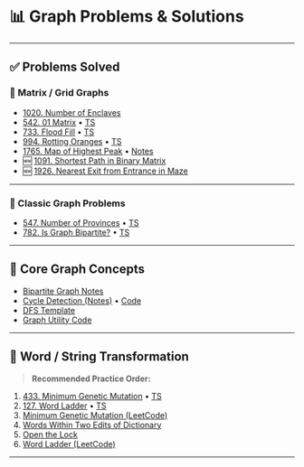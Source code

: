 # 📊 Graph Problems & Solutions


---

## ✅ Problems Solved

### 🔹 Matrix / Grid Graphs

- [1020. Number of Enclaves](1020.enclave.md)
- [542. 01 Matrix](542.01matrix.md) • [TS](542.01matrix.ts)
- [733. Flood Fill](733.floodfill.md) • [TS](733.floodfill.ts)
- [994. Rotting Oranges](994.rottingOranges.md) • [TS](994.rottingOranges.ts)
- [1765. Map of Highest Peak](1765.maxofhighestpeak.md) • [Notes](1765.maxofhighestpeak.txt)
- 🆕 [1091. Shortest Path in Binary Matrix](https://leetcode.com/problems/shortest-path-in-binary-matrix/)
- 🆕 [1926. Nearest Exit from Entrance in Maze](https://leetcode.com/problems/nearest-exit-from-entrance-in-maze/)

---

### 🔹 Classic Graph Problems

- [547. Number of Provinces](547Province.md) • [TS](547provinces.ts)
- [782. Is Graph Bipartite?](782.bipartegraph.md) • [TS](782.biparteGraph.ts)

---

## 🧠 Core Graph Concepts

- [Bipartite Graph Notes](biparte.md)
- [Cycle Detection (Notes)](cycles.md) • [Code](detectcycle.ts)
- [DFS Template](dfs.ts)
- [Graph Utility Code](graph.ts)

---

## 🔁 Word / String Transformation

> **Recommended Practice Order:**

1. [433. Minimum Genetic Mutation](433.MinimumGeneticMutation.md) • [TS](433.MinimumGeneticMutation.ts)
2. [127. Word Ladder](127.wordladder.md) • [TS](127.wordladder.ts)
3. [Minimum Genetic Mutation (LeetCode)](https://leetcode.com/problems/minimum-genetic-mutation/)
4. [Words Within Two Edits of Dictionary](https://leetcode.com/problems/words-within-two-edits-of-dictionary/)
5. [Open the Lock](https://leetcode.com/problems/open-the-lock/)
6. [Word Ladder (LeetCode)](https://leetcode.com/problems/word-ladder/)

---

